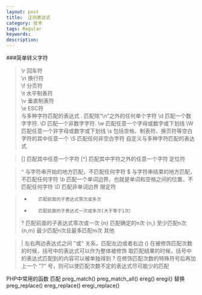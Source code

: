 ```yaml
---
layout: post
title:  正则表达式
category: 技术
tags: Regular
keywords: 
description: 
---
```

###简单转义字符
>\r        回车符		
>\n        换行符		 
>\f        分页符		 
>\t        水平制表符		 
>\v        垂直制表符		 
>\e        ESC符		 
与多种字符匹配的表达式
>.        匹配除“\n”之外的任何单个字符 
>\d         匹配一个数字字符. 
>\D         匹配一个非数字字符. 
>\w         匹配任意一个字母或数字或下划线 
>\W         匹配任意一个非字母或数字或下划线 
>\s         包括空格、制表符、换页符等空白字符的其中任意一个 
>\S         匹配任何非空白字符 
 自定义与多种字符匹配的表达式

>[]        匹配其中任意一个字符 
>[^]        匹配其中字符之外的任意一个字符 
 定位符

>^        与字符串开始的地方匹配，不匹配任何字符 
>$        与字符串结束的地方匹配，不匹配任何字符 
>\b        匹配一个单词边界，也就是单词和空格之间的位置，不匹配任何字符 
>\D         匹配非单词边界 
限定符

>*        匹配前面的子表达式零次或多次 
>+        匹配前面的子表达式一次或多次(大于等于1次） 
>?        匹配前面的子表达式零次或一次 
>{n}        匹配确定的n次 
>{n,}    至少匹配n次 
>{n,m}    最少匹配n次且最多匹配m次 
其他

>|        左右两边表达式之间 "或" 关系，匹配左边或者右边 
>()        在被修饰匹配次数的时候，括号中的表达式可以作为整体被修饰 
        取匹配结果的时候，括号中的表达式匹配到的内容可以被单独得到 
>?        在修饰匹配次数的特殊符号后再加上一个 "?" 号，则可以使匹配次数不定的表达式尽可能少的匹配 

PHP中常用的函数
匹配
preg_match() 
preg_match_all() 
ereg() 
eregi() 
替换 
preg_replace() 
ereg_replace() 
eregi_replace() 






